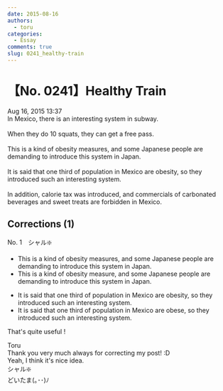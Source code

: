 ```yaml
---
date: 2015-08-16
authors:
  - toru
categories:
  - Essay
comments: true
slug: 0241_healthy-train
---
```


# 【No. 0241】Healthy Train
<div class="date">Aug 16, 2015 13:37</div>
<div id="post"><div id="body_show_ori">
In Mexico, there is an interesting system in subway.<br/><br/>When they do 10 squats, they can get a free pass.<br/><br/>This is a kind of obesity measures, and some Japanese people are demanding to introduce this system in Japan.<br/><br/>It is said that one third of population in Mexico are obesity, so they introduced such an interesting system.<br/><br/>In addition, calorie tax was introduced, and commercials of carbonated beverages and sweet treats are forbidden in Mexico.
</div></div>

<!-- more -->


## Corrections (1)
<div id="block"><div class="first_name"> No. 1　<span class="just_name">シャル❇️</span></div><div id="block2">
<ul class="correction_field">
<li class="incorrect">This is a kind of obesity measures, and some Japanese people are demanding to introduce this system in Japan.</li>
<li class="corrected correct">
This is a kind of obesity measure, and some Japanese people are demanding to introduce this system in Japan.
</li>
</ul>
<ul class="correction_field">
<li class="incorrect">It is said that one third of population in Mexico are obesity, so they introduced such an interesting system.</li>
<li class="corrected correct">
It is said that one third of population in Mexico are obese, so they introduced such an interesting system.
</li>
</ul>
<p class="comment_small">
 That's quite useful !
</p>

</div><div class="name"><span class="just_name">Toru</span><br>
Thank you very much always for correcting my post! :D<br/>Yeah, I think it's nice idea.
</div>
<div class="name"><span class="just_name">シャル❇️</span><br>
どいたま(｡･･)ﾉ
</div>
</div>
